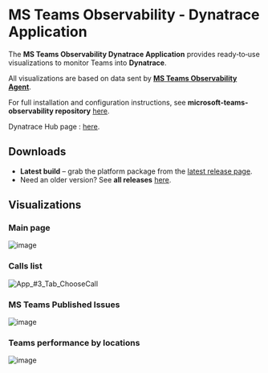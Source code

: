 # MS Teams Observability - Dynatrace Application

The **MS Teams Observability Dynatrace Application** provides ready‑to‑use visualizations to monitor Teams into **Dynatrace**. 

All visualizations are based on data sent by [**MS Teams Observability Agent**](https://github.com/Phenisys/microsoft-teams-observability).

For full installation and configuration instructions, see **microsoft-teams-observability repository** [here](https://github.com/Phenisys/microsoft-teams-observability).

Dynatrace Hub page : [here](https://www.dynatrace.com/hub/detail/microsoft-teams-observability/).

## Downloads
- **Latest build** – grab the platform package from the [latest release page](https://github.com/Phenisys/microsoft-teams-observability-dynatrace-app/releases/latest).
- Need an older version? See **all releases** [here](https://github.com/Phenisys/microsoft-teams-observability-dynatrace-app/releases).

## Visualizations

### Main page

![image](https://github.com/user-attachments/assets/1578f49f-4170-40af-a7db-f71653c48a33)

### Calls list

![App_#3_Tab_ChooseCall](https://github.com/user-attachments/assets/24ac5f8f-bff7-4848-883d-b2af1d8afe85)

### MS Teams Published Issues

![image](https://github.com/user-attachments/assets/b4444ab5-ff7f-4068-949d-96774de44a41)

### Teams performance by locations

![image](https://github.com/user-attachments/assets/90066f2b-af47-4caf-9f1a-8ec9ea475097)
